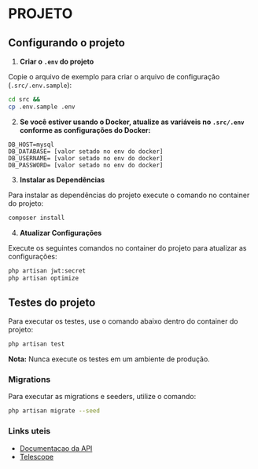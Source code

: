 # PROJETO

## Configurando o projeto

1. **Criar o `.env` do projeto**

Copie o arquivo de exemplo para criar o arquivo de configuração (`.src/.env.sample`):

```bash
cd src &&
cp .env.sample .env
```

2. **Se você estiver usando o Docker, atualize as variáveis no `.src/.env` conforme as configurações do Docker:**

```text
DB_HOST=mysql
DB_DATABASE= [valor setado no env do docker]
DB_USERNAME= [valor setado no env do docker]
DB_PASSWORD= [valor setado no env do docker]
```

3. **Instalar as Dependências**

Para instalar as dependências do projeto execute o comando no container do projeto:

```bash
composer install
```

4. **Atualizar Configurações**

Execute os seguintes comandos no container do projeto para atualizar as configurações:

```bash
php artisan jwt:secret
php artisan optimize
```

## Testes do projeto

Para executar os testes, use o comando abaixo dentro do container do projeto:

```bash
php artisan test
```

**Nota:** Nunca execute os testes em um ambiente de produção.

### Migrations

Para executar as migrations e seeders, utilize o comando:

```bash
php artisan migrate --seed
```

### Links uteis 
- [Documentacao da  API](http://api.testesituacional.com.br/api/documentation)
- [Telescope](http://api.testesituacional.com.br/telescope)

